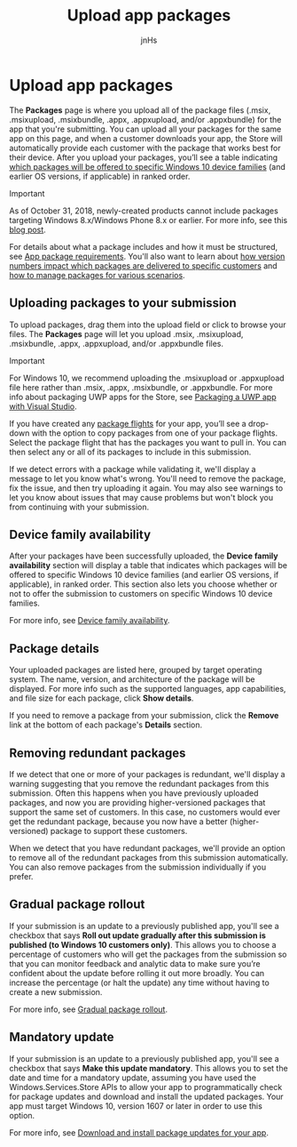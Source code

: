 ﻿---
author: jnHs
Description: The Packages page is where you upload all of the package files (.appxupload, .appx, .appxbundle, and/or .xap) for the app that you're submitting.
title: Upload app packages
ms.assetid: B1BB810D-3EAA-4FB5-B03C-1F01AFB2DE36
ms.author: wdg-dev-content
ms.date: 10/02/2018
ms.topic: article


keywords: windows 10, uwp, packages, upload, package upload
ms.localizationpriority: medium
---

# Upload app packages

The **Packages** page is where you upload all of the package files (.msix, .msixupload, .msixbundle, .appx, .appxupload, and/or .appxbundle) for the app that you're submitting. You can upload all your packages for the same app on this page, and when a customer downloads your app, the Store will automatically provide each customer with the package that works best for their device. After you upload your packages, you’ll see a table indicating [which packages will be offered to specific Windows 10 device families](#device-family-availability) (and earlier OS versions, if applicable) in ranked order.

> [!IMPORTANT]
> As of October 31, 2018, newly-created products cannot include packages targeting Windows 8.x/Windows Phone 8.x or earlier. For more info, see this [blog post](https://blogs.windows.com/buildingapps/2018/08/20/important-dates-regarding-apps-with-windows-phone-8-x-and-earlier-and-windows-8-8-1-packages-submitted-to-microsoft-store/#SzKghBbqDMlmAO4c.97).

For details about what a package includes and how it must be structured, see [App package requirements](app-package-requirements.md). You'll also want to learn about [how version numbers impact which packages are delivered to specific customers](package-version-numbering.md) and [how to manage packages for various scenarios](guidance-for-app-package-management.md).


## Uploading packages to your submission

To upload packages, drag them into the upload field or click to browse your files. The **Packages** page will let you upload .msix, .msixupload, .msixbundle, .appx, .appxupload, and/or .appxbundle files.

> [!IMPORTANT]
> For Windows 10, we recommend uploading the .msixupload or .appxupload file here rather than .msix, .appx, .msixbundle, or .appxbundle.  For more info about packaging UWP apps for the Store, see [Packaging a UWP app with Visual Studio](../packaging/packaging-uwp-apps.md).

If you have created any [package flights](package-flights.md) for your app, you’ll see a drop-down with the option to copy packages from one of your package flights. Select the package flight that has the packages you want to pull in. You can then select any or all of its packages to include in this submission.

If we detect errors with a package while validating it, we'll display a message to let you know what's wrong. You'll need to remove the package, fix the issue, and then try uploading it again. You may also see warnings to let you know about issues that may cause problems but won't block you from continuing with your submission.


## Device family availability

After your packages have been successfully uploaded, the **Device family availability** section will display a table that indicates which packages will be offered to specific Windows 10 device families (and earlier OS versions, if applicable), in ranked order. This section also lets you choose whether or not to offer the submission to customers on specific Windows 10 device families.

For more info, see [Device family availability](device-family-availability.md).


## Package details

Your uploaded packages are listed here, grouped by target operating system. The name, version, and architecture of the package will be displayed. For more info such as the supported languages, app capabilities, and file size for each package, click **Show details**.

If you need to remove a package from your submission, click the **Remove** link at the bottom of each package's **Details** section.


## Removing redundant packages

If we detect that one or more of your packages is redundant, we'll display a warning suggesting that you remove the redundant packages from this submission. Often this happens when you have previously uploaded packages, and now you are providing higher-versioned packages that support the same set of customers. In this case, no customers would ever get the redundant package, because you now have a better (higher-versioned) package to support these customers.

When we detect that you have redundant packages, we'll provide an option to remove all of the redundant packages from this submission automatically. You can also remove packages from the submission individually if you prefer.


## Gradual package rollout

If your submission is an update to a previously published app, you'll see a checkbox that says **Roll out update gradually after this submission is published (to Windows 10 customers only)**. This allows you to choose a percentage of customers who will get the packages from the submission so that you can monitor feedback and analytic data  to make sure you’re confident about the update before rolling it out more broadly. You can increase the percentage (or halt the update) any time without having to create a new submission. 

For more info, see [Gradual package rollout](gradual-package-rollout.md).


## Mandatory update

If your submission is an update to a previously published app, you'll see a checkbox that says **Make this update mandatory**. This allows you to set the date and time for a mandatory update, assuming you have used the Windows.Services.Store APIs to allow your app to programmatically check for package updates and download and install the updated packages. Your app must target Windows 10, version 1607 or later in order to use this option.

For more info, see [Download and install package updates for your app](../packaging/self-install-package-updates.md).

 




